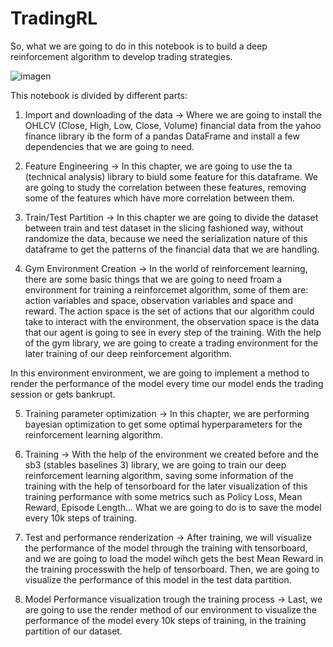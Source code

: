 # TradingRL

So, what we are going to do in this notebook is to build a deep reinforcement algorithm to develop trading strategies. 

![imagen](https://user-images.githubusercontent.com/18196870/206582870-04122003-5409-43d0-967d-c9a6eb58a01e.png)

This notebook is divided by different parts:

1. Import and downloading of the data -> Where we are going to install the OHLCV (Close, High, Low, Close, Volume) financial data from the yahoo finance library ib the form of a pandas DataFrame and install a few dependencies that we are going to need.

2. Feature Engineering -> In this chapter, we are going to use the ta (technical analysis) library to biuld some feature for this dataframe. We are going to study the correlation between these features, removing some of the features which have more correlation between them.

3. Train/Test Partition -> In this chapter we are going to divide the dataset between train and test dataset in the slicing fashioned way, without randomize the data, because we need the serialization nature of this dataframe to get the patterns of the financial data that we are handling.

4. Gym Environment Creation -> In the world of reinforcement learning, there are some basic things that we are going to need froam a environment for training a reinforcemet algorithm, some of them are: action variables and space, observation variables and space and reward. The action space is the set of actions that our algorithm could take to interact with the environment, the observation space is the data that our agent is going to see in every step of the training. With the help of the gym library, we are going to create a trading environment for the later training of our deep reinforcement algorithm.

In this environment environment, we are going to implement a method to render the performance of the model every time our model ends the trading session or gets bankrupt.

5. Training parameter optimization -> In this chapter, we are performing bayesian optimization to get some optimal hyperparameters for the reinforcement learning algorithm.

6. Training -> With the help of the environment we created before and the sb3 (stables baselines 3) library, we are going to train our deep reinforcement learning algorithm, saving some information of the training with the help of tensorboard for the later visualization of this training performance with some metrics such as Policy Loss, Mean Reward, Episode Length... What we are going to do is to save the model every 10k steps of training.

7. Test and performance renderization -> After training, we will visualize the performance of the model through the training with tensorboard, and we are going to load the model wihch gets the best Mean Reward in the training processwith the help of tensorboard. Then, we are going to visualize the performance of this model in the test data partition.

8. Model Performance visualization trough the training process -> Last, we are going to use the render method of our environment to visualize the performance of the model every 10k steps of training, in the training partition of our dataset.


